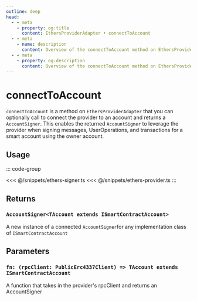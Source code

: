 ```yaml
---
outline: deep
head:
  - - meta
    - property: og:title
      content: EthersProviderAdapter • connectToAccount
  - - meta
    - name: description
      content: Overview of the connectToAccount method on EthersProviderAdapter in aa-ethers
  - - meta
    - property: og:description
      content: Overview of the connectToAccount method on EthersProviderAdapter in aa-ethers
---
```


# connectToAccount

`connectToAccount` is a method on `EthersProviderAdapter` that you can optionally call to connect the provider to an account and returns a `AccountSigner`. This enables the returned `AccountSigner` to leverage the provider when signing messages, UserOperations, and transactions for a smart account using the owner account.

## Usage

::: code-group

<<< @/snippets/ethers-signer.ts
<<< @/snippets/ethers-provider.ts
:::

## Returns

### `AccountSigner<TAccount extends ISmartContractAccount>`

A new instance of a connected `AccountSigner`for any implementation class of `ISmartContractAccount`

## Parameters

### `fn: (rpcClient: PublicErc4337Client) => TAccount extends ISmartContractAccount`

A function that takes in the provider's rpcClient and returns an AccountSigner
